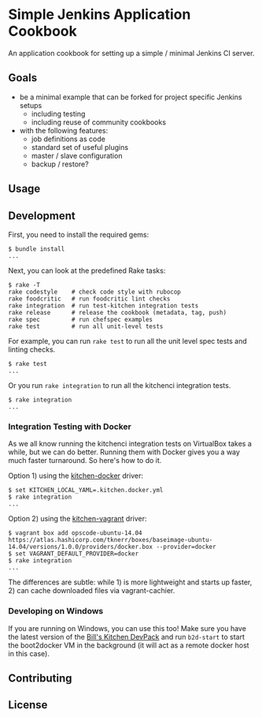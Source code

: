 
# Simple Jenkins Application Cookbook

An application cookbook for setting up a simple / minimal Jenkins CI server.

## Goals

 * be a minimal example that can be forked for project specific Jenkins setups
    * including testing
    * including reuse of community cookbooks
 * with the following features:
    * job definitions as code
    * standard set of useful plugins
    * master / slave configuration
    * backup / restore?

## Usage

## Development

First, you need to install the required gems:
```
$ bundle install
...
```

Next, you can look at the predefined Rake tasks:
```
$ rake -T
rake codestyle    # check code style with rubocop
rake foodcritic   # run foodcritic lint checks
rake integration  # run test-kitchen integration tests
rake release      # release the cookbook (metadata, tag, push)
rake spec         # run chefspec examples
rake test         # run all unit-level tests
```

For example, you can run `rake test` to run all the unit level spec tests and linting checks.
```
$ rake test
...
```

Or you run `rake integration` to run all the kitchenci integration tests.
```
$ rake integration
...
```

### Integration Testing with Docker

As we all know running the kitchenci integration tests on VirtualBox takes a while, but we can do better. Running them with Docker gives you a way much faster turnaround. So here's how to do it.

Option 1) using the [kitchen-docker](https://github.com/portertech/kitchen-docker) driver:
```
$ set KITCHEN_LOCAL_YAML=.kitchen.docker.yml
$ rake integration
...
```

Option 2) using the [kitchen-vagrant](https://github.com/test-kitchen/kitchen-vagrant) driver:
```
$ vagrant box add opscode-ubuntu-14.04 https://atlas.hashicorp.com/tknerr/boxes/baseimage-ubuntu-14.04/versions/1.0.0/providers/docker.box --provider=docker
$ set VAGRANT_DEFAULT_PROVIDER=docker
$ rake integration
...
```

The differences are subtle: while 1) is more lightweight and starts up faster, 2) can cache downloaded files via vagrant-cachier.

### Developing on Windows

If you are running on Windows, you can use this too! Make sure you have the latest version of the [Bill's Kitchen DevPack](https://github.com/tknerr/bills-kitchen) and run `b2d-start` to start the boot2docker VM in the background (it will act as a remote docker host in this case).

## Contributing

## License
